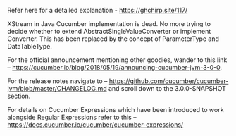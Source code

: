 Refer here for a detailed explanation - https://ghchirp.site/117/

XStream in Java Cucumber implementation is dead. No more trying to decide whether to extend AbstractSingleValueConverter or implement Converter. This has been replaced by the concept of ParameterType and DataTableType.

For the official announcement mentioning other goodies, wander to this link – https://cucumber.io/blog/2018/05/19/announcing-cucumber-jvm-3-0-0.

For the release notes navigate to – https://github.com/cucumber/cucumber-jvm/blob/master/CHANGELOG.md and scroll down to the 3.0.0-SNAPSHOT section.

For details on Cucumber Expressions which have been introduced to work alongside Regular Expressions refer to this – https://docs.cucumber.io/cucumber/cucumber-expressions/
